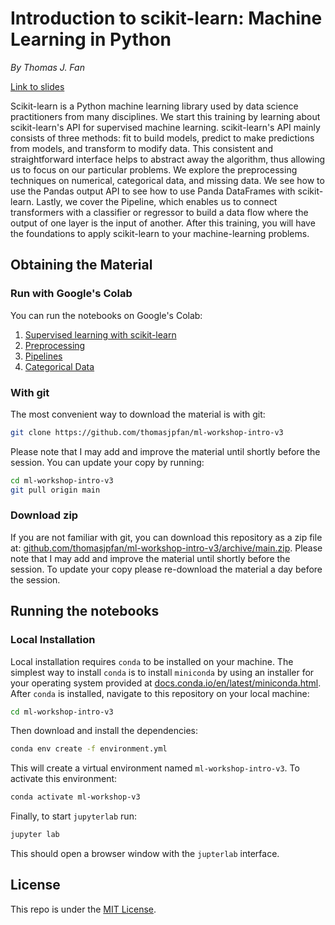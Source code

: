 # Introduction to scikit-learn: Machine Learning in Python

*By Thomas J. Fan*

[Link to slides](https://thomasjpfan.github.io/ml-workshop-intro-v3/)

Scikit-learn is a Python machine learning library used by data science practitioners from many disciplines. We start this training by learning about scikit-learn's API for supervised machine learning. scikit-learn's API mainly consists of three methods: fit to build models, predict to make predictions from models, and transform to modify data. This consistent and straightforward interface helps to abstract away the algorithm, thus allowing us to focus on our particular problems. We explore the preprocessing techniques on numerical, categorical data, and missing data. We see how to use the Pandas output API to see how to use Panda DataFrames with scikit-learn. Lastly, we cover the Pipeline, which enables us to connect transformers with a classifier or regressor to build a data flow where the output of one layer is the input of another. After this training, you will have the foundations to apply scikit-learn to your machine-learning problems.

## Obtaining the Material

### Run with Google's Colab

You can run the notebooks on Google's Colab:

1. [Supervised learning with scikit-learn](https://colab.research.google.com/github/thomasjpfan/ml-workshop-intro-v3/blob/main/notebooks/01-supervised-learning.ipynb)
2. [Preprocessing](https://colab.research.google.com/github/thomasjpfan/ml-workshop-intro-v3/blob/main/notebooks/02-preprocessing.ipynb)
3. [Pipelines](https://colab.research.google.com/github/thomasjpfan/ml-workshop-intro-v3/blob/main/notebooks/03-pipelines.ipynb)
4. [Categorical Data](https://colab.research.google.com/github/thomasjpfan/ml-workshop-intro-v3/blob/main/notebooks/04-categorical-data.ipynb)

### With git

The most convenient way to download the material is with git:

```bash
git clone https://github.com/thomasjpfan/ml-workshop-intro-v3
```

Please note that I may add and improve the material until shortly before the session. You can update your copy by running:

```bash
cd ml-workshop-intro-v3
git pull origin main
```

### Download zip

If you are not familiar with git, you can download this repository as a zip file at: [github.com/thomasjpfan/ml-workshop-intro-v3/archive/main.zip](https://github.com/thomasjpfan/ml-workshop-intro-v3/archive/main.zip). Please note that I may add and improve the material until shortly before the session. To update your copy please re-download the material a day before the session.

## Running the notebooks

### Local Installation

Local installation requires `conda` to be installed on your machine. The simplest way to install `conda` is to install `miniconda` by using an installer for your operating system provided at [docs.conda.io/en/latest/miniconda.html](https://docs.conda.io/en/latest/miniconda.html). After `conda` is installed, navigate to this repository on your local machine:

```bash
cd ml-workshop-intro-v3
```

Then download and install the dependencies:

```bash
conda env create -f environment.yml
```

This will create a virtual environment named `ml-workshop-intro-v3`. To activate this environment:

```bash
conda activate ml-workshop-v3
```

Finally, to start `jupyterlab` run:

```bash
jupyter lab
```

This should open a browser window with the `jupterlab` interface.

## License

This repo is under the [MIT License](LICENSE).

